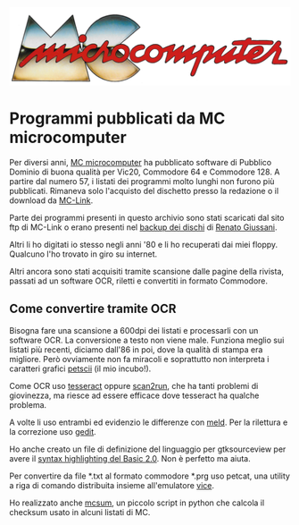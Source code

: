 ![MC microcomputer](MC_logo.png)

# Programmi pubblicati da MC microcomputer

Per diversi anni, [MC microcomputer](http://www.mc-online.it/) ha pubblicato software di Pubblico Dominio di buona qualità per Vic20, Commodore 64 e Commodore 128. A partire dal numero 57, i listati dei programmi molto lunghi non furono più pubblicati. Rimaneva solo l'acquisto del dischetto presso la redazione o il download da [MC-Link](https://it.wikipedia.org/wiki/MC-link).

Parte dei programmi presenti in questo archivio sono stati scaricati dal sito ftp di MC-Link o erano presenti nel [backup dei dischi](http://www.renatogiussani.it/downloads/commodore-64/Dischi_C64.zip) di [Renato Giussani](http://www.renatogiussani.it/bass-64bass-pc/).

Altri li ho digitati io stesso negli anni '80 e li ho recuperati dai miei floppy. Qualcuno l'ho trovato in giro su internet.

Altri ancora sono stati acquisiti tramite scansione dalle pagine della rivista, passati ad un software OCR, riletti e convertiti in formato Commodore.

## Come convertire tramite OCR

Bisogna fare una scansione a 600dpi dei listati e processarli con un software OCR. La conversione a testo non viene male. Funziona meglio sui listati più recenti, diciamo dall'86 in poi, dove la qualità di stampa era migliore. Però ovviamente non fa miracoli e soprattutto non interpreta i caratteri grafici [petscii](https://www.c64-wiki.com/wiki/PETSCII_Codes_in_Listings) (il mio incubo!).

Come OCR uso [tesseract](https://tesseract-ocr.github.io/) oppure [scan2run](https://github.com/NAMIP-Computer-Museum/scan2run), che ha tanti problemi di giovinezza, ma riesce ad essere efficace dove tesseract ha qualche problema.

A volte li uso entrambi ed evidenzio le differenze con [meld](https://wiki.gnome.org/Apps/Meld). Per la rilettura e la correzione uso [gedit](https://wiki.gnome.org/Apps/Gedit).

Ho anche creato un file di definizione del linguaggio per gtksourceview per avere il [syntax highlighting del Basic 2.0](https://github.com/musuruan/gtksourceview-commodore-syntax). Non è perfetto ma aiuta.

Per convertire da file *.txt al formato commodore *.prg uso petcat, una utility a riga di comando distribuita insieme all'emulatore [vice](https://vice-emu.sourceforge.io/).

Ho realizzato anche [mcsum](https://github.com/musuruan/mcsum), un piccolo script in python che calcola il checksum usato in alcuni listati di MC.

